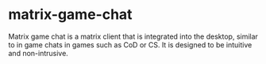 # matrix-game-chat
Matrix game chat is a matrix client that is integrated into the desktop, similar to in game chats in games such as CoD or CS. It is designed to be intuitive and non-intrusive.
